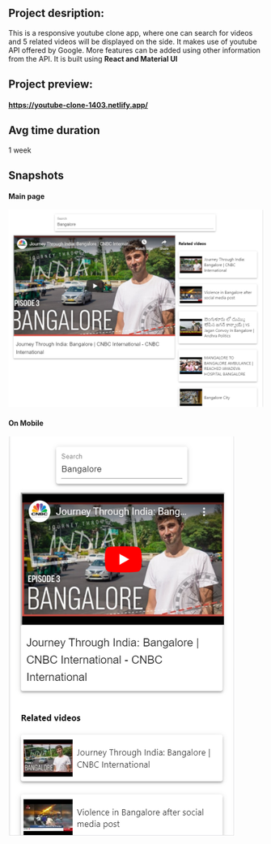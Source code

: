 ## Project desription:
This is a responsive youtube clone app, where one can search for videos and 5 related videos will be displayed on the side. It makes use of youtube API offered by Google. More features can be added using other information from the API. It is built using **React and Material UI**

## Project preview:
#### https://youtube-clone-1403.netlify.app/
  
## Avg time duration
1 week

## Snapshots

#### Main page

![Main page](website-images/MainPage.PNG)

#### On Mobile

![Mobile Image](website-images/MobileImage.PNG)
